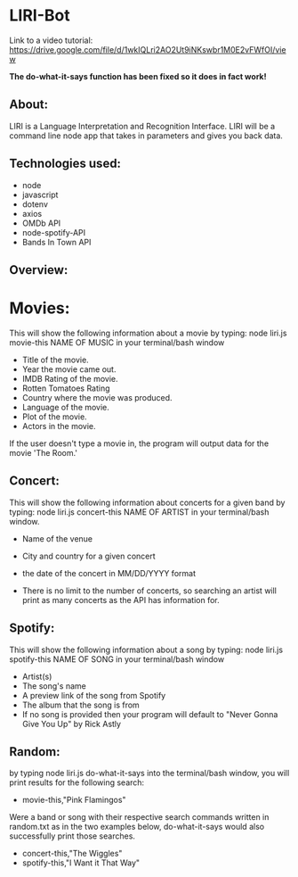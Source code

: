 # LIRI-Bot

Link to a video tutorial: https://drive.google.com/file/d/1wkIQLri2AO2Ut9iNKswbr1M0E2vFWfOI/view

**The do-what-it-says function has been fixed so it does in fact work!**

## About:

LIRI is a Language Interpretation and Recognition Interface. LIRI will be a command line node app that takes in parameters and gives you back data.

## Technologies used:

* node
* javascript
* dotenv
* axios
* OMDb API
* node-spotify-API
* Bands In Town API

## Overview:


# Movies:

This will show the following information about a movie by typing: 
node liri.js movie-this NAME OF MUSIC in your terminal/bash window

* Title of the movie.
* Year the movie came out.
* IMDB Rating of the movie.
* Rotten Tomatoes Rating
* Country where the movie was produced.
* Language of the movie.
* Plot of the movie.
* Actors in the movie.

If the user doesn't type a movie in, the program will output data for the movie 'The Room.'

## Concert:

This will show the following information about concerts for a given band by typing: 
node liri.js concert-this NAME OF ARTIST in your terminal/bash window.

* Name of the venue
* City and country for a given concert
* the date of the concert in MM/DD/YYYY format

* There is no limit to the number of concerts, so searching an artist will print as many concerts as the API has information for.

## Spotify:

This will show the following information about a song by typing: 
node liri.js spotify-this NAME OF SONG in your terminal/bash window

* Artist(s)
* The song's name
* A preview link of the song from Spotify
* The album that the song is from
* If no song is provided then your program will default to "Never Gonna Give You Up" by Rick Astly

## Random:

by typing node liri.js do-what-it-says into the terminal/bash window, you will print results for the following search:

* movie-this,"Pink Flamingos"

Were a band or song with their respective search commands written in random.txt as in the two examples below, do-what-it-says would also successfully print those searches. 

* concert-this,"The Wiggles"
* spotify-this,"I Want it That Way"

